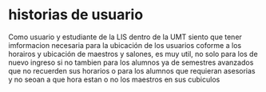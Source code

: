 # historias de usuario 
Como usuario y estudiante de la LIS dentro de la UMT siento que tener imformacion necesaria para la ubicación de los usuarios coforme a los horairos y ubicación de maestros y salones, es muy util, no solo para los de nuevo ingreso si no tambien para los alumnos ya de semestres avanzados que no recuerden sus horarios o para los alumnos que requieran asesorias y no seoan a que hora estan o no los maestros en sus cubiculos
